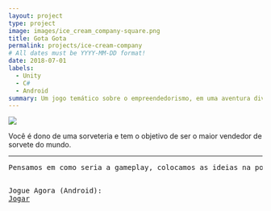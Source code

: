 ```yaml
---
layout: project
type: project
image: images/ice_cream_company-square.png
title: Gota Gota
permalink: projects/ice-cream-company
# All dates must be YYYY-MM-DD format!
date: 2018-07-01
labels:
  - Unity
  - C#
  - Android
summary: Um jogo temático sobre o empreendedorismo, em uma aventura divertida e lúdica.
---
```


<img class="ui image" src="{{ site.baseurl }}/images/ice_cream_company-header.png">

Você é dono de uma sorveteria e tem o objetivo de ser o maior vendedor de sorvete do mundo.
<hr>
<pre>
Pensamos em como seria a gameplay, colocamos as ideias na ponta do lápis e desenhamos telas de como seria o jogo. Várias ideias foram descartadas durante o processo.


Jogue Agora (Android): <a href="https://play.google.com/store/apps/details?id=com.cakeRoll.asaventurasdezaguinha"><i class="large github icon"></i>Jogar</a>